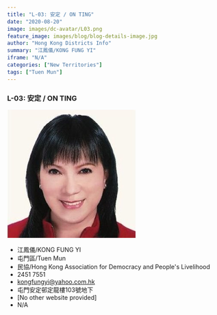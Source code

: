 ```yaml
---
title: "L-03: 安定 / ON TING"
date: "2020-08-20"
image: images/dc-avatar/L03.png
feature_image: images/blog/blog-details-image.jpg
author: "Hong Kong Districts Info"
summary: "江鳳儀/KONG FUNG YI"
iframe: "N/A"
categories: ["New Territories"]
tags: ["Tuen Mun"]
---
```


### L-03: 安定 / ON TING  
![](/images/dc-avatar/L03.png)  

 - 江鳳儀/KONG FUNG YI  
 - 屯門區/Tuen Mun  
 - 民協/Hong Kong Association for Democracy and People's Livelihood  
 - 2451 7551  
 - kongfungyi@yahoo.com.hk  
 - 屯門安定邨定龍樓103號地下  
 - [No other website provided]  
 - N/A
